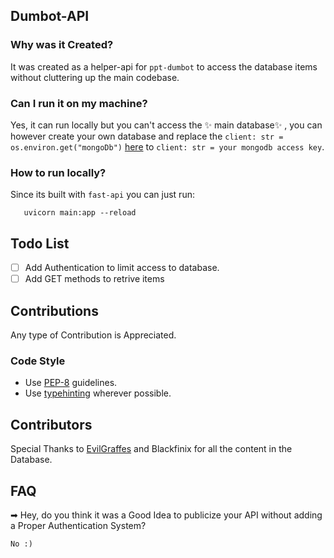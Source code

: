 ## Dumbot-API

### Why was it Created?
It was created as a helper-api for `ppt-dumbot` to access the database items without cluttering up the main codebase.

### Can I run it on my machine?
Yes, it can run locally but you can't access the ✨ main database✨ , you can however create your own database and replace the 
`client: str = os.environ.get("mongoDb")` [here](https://github.com/Rodrous/databaseApi/blob/main/logic_layer/backend.py) to `client: str = your mongodb access key`. 

### How to run locally?
Since its built with `fast-api` you can just run:
 ```
    uvicorn main:app --reload
 ```

## Todo List
- [ ] Add Authentication to limit access to database.
- [ ] Add GET methods to retrive items

## Contributions
Any type of Contribution is Appreciated.
### Code Style
- Use [PEP-8](https://www.python.org/dev/peps/pep-0008/) guidelines.
- Use [typehinting](https://docs.python.org/3/library/typing.html) wherever possible.



## Contributors
Special Thanks to [EvilGraffes](https://github.com/EvilGiraffes) and Blackfinix for all the content in the Database.

## FAQ
➡ Hey, do you think it was a Good Idea to publicize your API without adding a Proper Authentication System?

    No :)




